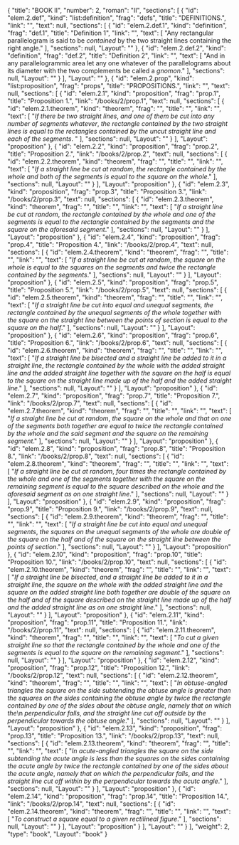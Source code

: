 {
  "title": "BOOK II",
  "number": 2,
  "roman": "II",
  "sections": [
    {
      "id": "elem.2.def",
      "kind": "list:definition",
      "frag": "defs",
      "title": "DEFINITIONS.",
      "link": "",
      "text": null,
      "sections": [
        {
          "id": "elem.2.def.1",
          "kind": "definition",
          "frag": "def.1",
          "title": "Definition 1",
          "link": "",
          "text": [
            "Any rectangular parallelogram is said to be <dfn>contained</dfn> by the two straight lines containing the right angle."
          ],
          "sections": null,
          "Layout": ""
        },
        {
          "id": "elem.2.def.2",
          "kind": "definition",
          "frag": "def.2",
          "title": "Definition 2",
          "link": "",
          "text": [
            "And in any parallelogrammic area let any one whatever of the parallelograms about its diameter with the two complements be called a <dfn>gnomon</dfn>."
          ],
          "sections": null,
          "Layout": ""
        }
      ],
      "Layout": ""
    },
    {
      "id": "elem.2.prop",
      "kind": "list:proposition",
      "frag": "props",
      "title": "PROPOSITIONS.",
      "link": "",
      "text": null,
      "sections": [
        {
          "id": "elem.2.1",
          "kind": "proposition",
          "frag": "prop.1",
          "title": "Proposition 1.",
          "link": "/books/2/prop.1",
          "text": null,
          "sections": [
            {
              "id": "elem.2.1.theorem",
              "kind": "theorem",
              "frag": "",
              "title": "",
              "link": "",
              "text": [
                "<var>If there be two straight lines</var>, <var>and one of them be cut into any number of segments whatever</var>, <var>the rectangle contained by the two straight lines is equal to the rectangles contained by the uncut straight line and each of the segments</var>. "
              ],
              "sections": null,
              "Layout": ""
            }
          ],
          "Layout": "proposition"
        },
        {
          "id": "elem.2.2",
          "kind": "proposition",
          "frag": "prop.2",
          "title": "Proposition 2.",
          "link": "/books/2/prop.2",
          "text": null,
          "sections": [
            {
              "id": "elem.2.2.theorem",
              "kind": "theorem",
              "frag": "",
              "title": "",
              "link": "",
              "text": [
                "<var>If a straight line be cut at random</var>, <var>the rectangle contained by the whole and both of the segments is equal to the square on the whole</var>."
              ],
              "sections": null,
              "Layout": ""
            }
          ],
          "Layout": "proposition"
        },
        {
          "id": "elem.2.3",
          "kind": "proposition",
          "frag": "prop.3",
          "title": "Proposition 3.",
          "link": "/books/2/prop.3",
          "text": null,
          "sections": [
            {
              "id": "elem.2.3.theorem",
              "kind": "theorem",
              "frag": "",
              "title": "",
              "link": "",
              "text": [
                "<var>If a straight line be cut at random</var>, <var>the rectangle contained by the whole and one of the segments is equal to the rectangle contained by the segments and the square on the aforesaid segment</var>."
              ],
              "sections": null,
              "Layout": ""
            }
          ],
          "Layout": "proposition"
        },
        {
          "id": "elem.2.4",
          "kind": "proposition",
          "frag": "prop.4",
          "title": "Proposition 4.",
          "link": "/books/2/prop.4",
          "text": null,
          "sections": [
            {
              "id": "elem.2.4.theorem",
              "kind": "theorem",
              "frag": "",
              "title": "",
              "link": "",
              "text": [
                "<var>If a straight line be cut at random</var>, <var>the square on the whole is equal to the squares on the segments and twice the rectangle contained by the segments</var>."
              ],
              "sections": null,
              "Layout": ""
            }
          ],
          "Layout": "proposition"
        },
        {
          "id": "elem.2.5",
          "kind": "proposition",
          "frag": "prop.5",
          "title": "Proposition 5.",
          "link": "/books/2/prop.5",
          "text": null,
          "sections": [
            {
              "id": "elem.2.5.theorem",
              "kind": "theorem",
              "frag": "",
              "title": "",
              "link": "",
              "text": [
                "<var>If a straight line be cut into equal and unequal segments, the rectangle contained by the unequal segments of the whole together with the square on the straight line between the points of section is equal to the square on the half</var>."
              ],
              "sections": null,
              "Layout": ""
            }
          ],
          "Layout": "proposition"
        },
        {
          "id": "elem.2.6",
          "kind": "proposition",
          "frag": "prop.6",
          "title": "Proposition 6.",
          "link": "/books/2/prop.6",
          "text": null,
          "sections": [
            {
              "id": "elem.2.6.theorem",
              "kind": "theorem",
              "frag": "",
              "title": "",
              "link": "",
              "text": [
                "<var>If a straight line be bisected and a straight line be added to it in a straight line</var>, <var>the rectangle contained by the whole with the added straight line and the added straight line together with the square on the half is equal to the square on the straight line made up of the half and the added straight line</var>."
              ],
              "sections": null,
              "Layout": ""
            }
          ],
          "Layout": "proposition"
        },
        {
          "id": "elem.2.7",
          "kind": "proposition",
          "frag": "prop.7",
          "title": "Proposition 7.",
          "link": "/books/2/prop.7",
          "text": null,
          "sections": [
            {
              "id": "elem.2.7.theorem",
              "kind": "theorem",
              "frag": "",
              "title": "",
              "link": "",
              "text": [
                "<var>If a straight line be cut at random</var>, <var>the square on the whole and that on one of the segments both together are equal to twice the rectangle contained by the whole and the said segment and the square on the remaining segment</var>."
              ],
              "sections": null,
              "Layout": ""
            }
          ],
          "Layout": "proposition"
        },
        {
          "id": "elem.2.8",
          "kind": "proposition",
          "frag": "prop.8",
          "title": "Proposition 8.",
          "link": "/books/2/prop.8",
          "text": null,
          "sections": [
            {
              "id": "elem.2.8.theorem",
              "kind": "theorem",
              "frag": "",
              "title": "",
              "link": "",
              "text": [
                "<var>If a straight line be cut at random</var>, <var>four times the rectangle contained by the whole and one of the segments together with the square on the remaining segment is equal to the square described on the whole and the aforesaid segment as on one straight line</var>."
              ],
              "sections": null,
              "Layout": ""
            }
          ],
          "Layout": "proposition"
        },
        {
          "id": "elem.2.9",
          "kind": "proposition",
          "frag": "prop.9",
          "title": "Proposition 9.",
          "link": "/books/2/prop.9",
          "text": null,
          "sections": [
            {
              "id": "elem.2.9.theorem",
              "kind": "theorem",
              "frag": "",
              "title": "",
              "link": "",
              "text": [
                "<var>If a straight line be cut into equal and unequal segments</var>, <var>the squares on the unequal segments of the whole are double of the square on the half and of the square on the straight line between the points of section</var>."
              ],
              "sections": null,
              "Layout": ""
            }
          ],
          "Layout": "proposition"
        },
        {
          "id": "elem.2.10",
          "kind": "proposition",
          "frag": "prop.10",
          "title": "Proposition 10.",
          "link": "/books/2/prop.10",
          "text": null,
          "sections": [
            {
              "id": "elem.2.10.theorem",
              "kind": "theorem",
              "frag": "",
              "title": "",
              "link": "",
              "text": [
                "<var>If a straight line be bisected</var>, <var>and a straight line be added to it in a straight line</var>, <var>the square on the whole with the added straight line and the square on the added straight line both together are double of the square on the half and of the square described on the straight line made up of the half and the added straight line as on one straight line</var>."
              ],
              "sections": null,
              "Layout": ""
            }
          ],
          "Layout": "proposition"
        },
        {
          "id": "elem.2.11",
          "kind": "proposition",
          "frag": "prop.11",
          "title": "Proposition 11.",
          "link": "/books/2/prop.11",
          "text": null,
          "sections": [
            {
              "id": "elem.2.11.theorem",
              "kind": "theorem",
              "frag": "",
              "title": "",
              "link": "",
              "text": [
                "<var>To cut a given straight line so that the rectangle contained by the whole and one of the segments is equal to the square on the remaining segment</var>."
              ],
              "sections": null,
              "Layout": ""
            }
          ],
          "Layout": "proposition"
        },
        {
          "id": "elem.2.12",
          "kind": "proposition",
          "frag": "prop.12",
          "title": "Proposition 12.",
          "link": "/books/2/prop.12",
          "text": null,
          "sections": [
            {
              "id": "elem.2.12.theorem",
              "kind": "theorem",
              "frag": "",
              "title": "",
              "link": "",
              "text": [
                "<var>In obtuse-angled triangles the square on the side subtending the obtuse angle is greater than the squares on the sides containing the obtuse angle by twice the rectangle contained by one of the sides about the obtuse angle</var>, <var>namely that on which the</var>\n       <var>perpendicular falls</var>, <var>and the straight line cut off outside by the perpendicular towards the obtuse angle</var>."
              ],
              "sections": null,
              "Layout": ""
            }
          ],
          "Layout": "proposition"
        },
        {
          "id": "elem.2.13",
          "kind": "proposition",
          "frag": "prop.13",
          "title": "Proposition 13.",
          "link": "/books/2/prop.13",
          "text": null,
          "sections": [
            {
              "id": "elem.2.13.theorem",
              "kind": "theorem",
              "frag": "",
              "title": "",
              "link": "",
              "text": [
                "<var>In acute-angled triangles the square on the side subtending the acute angle is less than the squares on the sides containing the acute angle by twice the rectangle contained by one of the sides about the acute angle</var>, <var>namely that on which the perpendicular falls</var>, <var>and the straight line cut off within by the perpendicular towards the acutc angle</var>."
              ],
              "sections": null,
              "Layout": ""
            }
          ],
          "Layout": "proposition"
        },
        {
          "id": "elem.2.14",
          "kind": "proposition",
          "frag": "prop.14",
          "title": "Proposition 14.",
          "link": "/books/2/prop.14",
          "text": null,
          "sections": [
            {
              "id": "elem.2.14.theorem",
              "kind": "theorem",
              "frag": "",
              "title": "",
              "link": "",
              "text": [
                "<var>To construct a square equal to a given rectilineal figure</var>."
              ],
              "sections": null,
              "Layout": ""
            }
          ],
          "Layout": "proposition"
        }
      ],
      "Layout": ""
    }
  ],
  "weight": 2,
  "type": "book",
  "Layout": "book"
}
